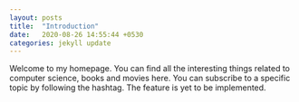 ```yaml
---
layout: posts
title:  "Introduction"
date:   2020-08-26 14:55:44 +0530
categories: jekyll update
---
```

Welcome to my homepage. You can find all the interesting things related to computer science, books and movies here. You can subscribe to a specific topic by following the hashtag. The feature is yet to be implemented.

<!-- To add new posts, simply add a file in the `_posts` directory that follows the convention `YYYY-MM-DD-name-of-post.ext` and includes the necessary front matter. Take a look at the source for this post to get an idea about how it works. -->

